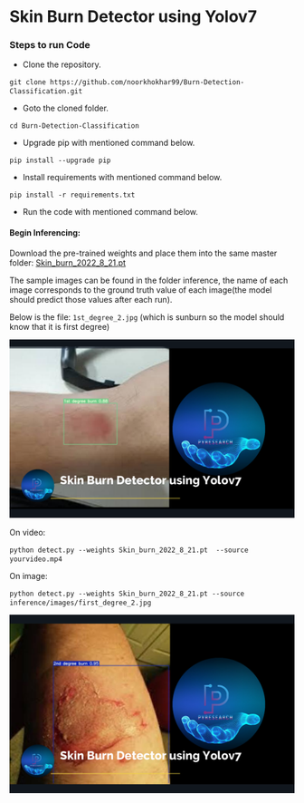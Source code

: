 # Skin Burn Detector using Yolov7






### Steps to run Code
- Clone the repository.
```
git clone https://github.com/noorkhokhar99/Burn-Detection-Classification.git
```
- Goto the cloned folder.
```
cd Burn-Detection-Classification

```
- Upgrade pip with mentioned command below.
```
pip install --upgrade pip
```
- Install requirements with mentioned command below.
```
pip install -r requirements.txt
```
- Run the code with mentioned command below.



#### Begin Inferencing:

Download the pre-trained weights and place them into the same master folder: [Skin_burn_2022_8_21.pt]()

The sample images can be found in the folder inference, the name of each image corresponds to the ground truth value of each image(the model should predict those values after each run).

Below is the file: `1st_degree_2.jpg` (which is sunburn so the model should know that it is first degree)

<div align="center">
    <a href="./">
<img src="https://github.com/noorkhokhar99/Burn-Detection-Classification/blob/main/Screen%20Shot%201444-04-10%20at%2012.35.44%20AM.png">
    </a>
</div>



On video:

``` shell
python detect.py --weights Skin_burn_2022_8_21.pt  --source yourvideo.mp4
```

On image:
``` shell
python detect.py --weights Skin_burn_2022_8_21.pt --source inference/images/first_degree_2.jpg
```

<div align="center">
    <a href="./">
<img src="https://github.com/noorkhokhar99/Burn-Detection-Classification/blob/main/Screen%20Shot%201444-04-10%20at%2012.20.59%20AM.png">
    </a>
</div>


